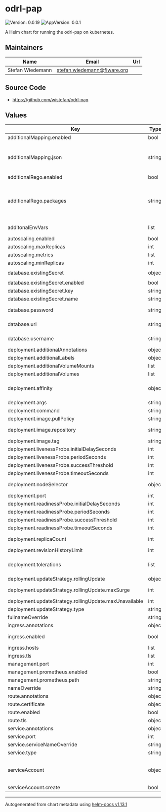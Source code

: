 # odrl-pap

![Version: 0.0.19](https://img.shields.io/badge/Version-0.0.19-informational?style=flat-square) ![AppVersion: 0.0.1](https://img.shields.io/badge/AppVersion-0.0.1-informational?style=flat-square)

A Helm chart for running the odrl-pap on kubernetes.

## Maintainers

| Name | Email | Url |
| ---- | ------ | --- |
| Stefan Wiedemann | <stefan.wiedemann@fiware.org> |  |

## Source Code

* <https://github.com/wistefan/odrl-pap>

## Values

| Key | Type | Default | Description |
|-----|------|---------|-------------|
| additionalMapping.enabled | bool | `false` | should an additional mapping.json be loaded |
| additionalMapping.json | string | `"{\n  \"action\": {\n    \"odrl\": {\n      \"use\" : {\n        \"regoPackage\": \"custom.action as custom_action\",\n        \"regoMethod\": \"custom_action.is_use(helper.http_part)\"\n      }\n    }\n  }\n}\n"` | mapping.json to merged with the defaults the example would overwrite the default odrl:use to be handled by a custom rego method provided with the additional rego  |
| additionalRego.enabled | bool | `false` | should additional packages be loaded |
| additionalRego.packages | string | `"custom/action.rego: |\n  package odrl.action\n\n  import rego.v1\n\n  ## odrl:use\n  # checks if the given request is a usage - in constrast to the default, this example would only consider modifications a \"use\"\n  is_use(request) if {\n      methods := [\"POST\", \"PUT\", \"PATCH\"]\n      request.method in methods\n  }\n"` |  |
| additonalEnvVars | list | `[]` | a list of additional env vars to be set, check the til docu for all available options |
| autoscaling.enabled | bool | `false` |  |
| autoscaling.maxReplicas | int | `10` | maximum number of running pods |
| autoscaling.metrics | list | `[]` | metrics to react on |
| autoscaling.minReplicas | int | `1` | minimum number of running pods |
| database.existingSecret | object | `{"enabled":false,"key":"password","name":"the-secret"}` | existing secret to retrieve the db password |
| database.existingSecret.enabled | bool | `false` | should an existing secret be used |
| database.existingSecret.key | string | `"password"` | key to retrieve the password from |
| database.existingSecret.name | string | `"the-secret"` | name of the secret |
| database.password | string | `"password"` | passowrd to connect the db - ignored if existing secret is configured |
| database.url | string | `"jdbc:postgresql://localhost:5432/pap"` | host of the database to be connected - will be ignored if persistence is disabled |
| database.username | string | `"user"` | username to conncet the db - ignored if existing secret is configured |
| deployment.additionalAnnotations | object | `{}` | additional annotations for the deployment, if required |
| deployment.additionalLabels | object | `{}` | additional labels for the deployment, if required |
| deployment.additionalVolumeMounts | list | `[]` | additional volume mounts |
| deployment.additionalVolumes | list | `[]` | additional volumes to be added for the containers |
| deployment.affinity | object | `{}` | affinity template ref: https://kubernetes.io/docs/concepts/configuration/assign-pod-node/#affinity-and-anti-affinity |
| deployment.args | string | `nil` | arguments to be set for the container |
| deployment.command | string | `nil` | command to be used for starting the container |
| deployment.image.pullPolicy | string | `"IfNotPresent"` | specification of the image pull policy |
| deployment.image.repository | string | `"quay.io/wi_stefan/odrl-pap"` | til image name ref: https://quay.io/repository/wistefan/odrl-pap |
| deployment.image.tag | string | `"0.0.1"` | tag of the image to be used |
| deployment.livenessProbe.initialDelaySeconds | int | `30` |  |
| deployment.livenessProbe.periodSeconds | int | `10` |  |
| deployment.livenessProbe.successThreshold | int | `1` |  |
| deployment.livenessProbe.timeoutSeconds | int | `30` |  |
| deployment.nodeSelector | object | `{}` | selector template ref: https://kubernetes.io/docs/user-guide/node-selection/ |
| deployment.port | int | `8080` | port that the pap container uses |
| deployment.readinessProbe.initialDelaySeconds | int | `31` |  |
| deployment.readinessProbe.periodSeconds | int | `10` |  |
| deployment.readinessProbe.successThreshold | int | `1` |  |
| deployment.readinessProbe.timeoutSeconds | int | `30` |  |
| deployment.replicaCount | int | `1` | initial number of target replications, can be different if autoscaling is enabled |
| deployment.revisionHistoryLimit | int | `3` | number of old replicas to be retained |
| deployment.tolerations | list | `[]` | tolerations template ref: ref: https://kubernetes.io/docs/concepts/configuration/taint-and-toleration/ |
| deployment.updateStrategy.rollingUpdate | object | `{"maxSurge":1,"maxUnavailable":0}` | new pods will be added gradually |
| deployment.updateStrategy.rollingUpdate.maxSurge | int | `1` | number of pods that can be created above the desired amount while updating |
| deployment.updateStrategy.rollingUpdate.maxUnavailable | int | `0` | number of pods that can be unavailable while updating |
| deployment.updateStrategy.type | string | `"RollingUpdate"` | type of the update |
| fullnameOverride | string | `""` | option to override the fullname config in the _helpers.tpl |
| ingress.annotations | object | `{}` | annotations to be added to the ingress |
| ingress.enabled | bool | `false` | should there be an ingress to connect til with the public internet |
| ingress.hosts | list | `[]` | all hosts to be provided |
| ingress.tls | list | `[]` | configure the ingress' tls |
| management.port | int | `9090` | port to be used for health and prometheus |
| management.prometheus.enabled | bool | `true` | should prometheus scrape be enabled |
| management.prometheus.path | string | `"/prometheus"` | path for prometheus scrape |
| nameOverride | string | `""` | option to override the name config in the _helpers.tpl |
| route.annotations | object | `{}` | annotations to be added to the route |
| route.certificate | object | `{}` |  |
| route.enabled | bool | `false` |  |
| route.tls | object | `{}` | tls configuration for the route |
| service.annotations | object | `{}` | additional annotations, if required |
| service.port | int | `8080` | port to be used by the service |
| service.serviceNameOverride | string | `""` | define the name of the service and avoid generating one |
| service.type | string | `"ClusterIP"` | service type |
| serviceAccount | object | `{"create":false}` | if a til specific service account should be used, it can be configured here ref: https://kubernetes.io/docs/tasks/configure-pod-container/configure-service-account/ |
| serviceAccount.create | bool | `false` | specifies if the account should be created |

----------------------------------------------
Autogenerated from chart metadata using [helm-docs v1.13.1](https://github.com/norwoodj/helm-docs/releases/v1.13.1)
